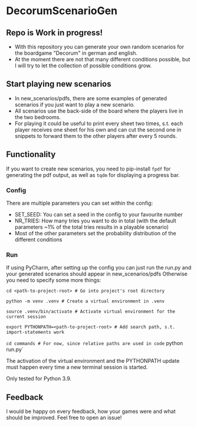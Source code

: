# DecorumScenarioGen
## Repo is Work in progress!
- With this repository you can generate your own random scenarios for the boardgame "Decorum" in german and english.
- At the moment there are not that many different conditions possible, but I will try to let the collection of possible conditions grow.
## Start playing new scenarios
- In new_scenarios/pdfs, there are some examples of generated scenarios if you just want to play a new scenario.
- All scenarios use the back-side of the board where the players live in the two bedrooms.
- For playing it could be useful to print every sheet two times, s.t. each player receives one sheet for his own and can cut the second one in snippets to forward them to the other players after every 5 rounds.
## Functionality
If you want to create new scenarios, you need to pip-install `fpdf` for generating the pdf output, as well as `tqdm` for displaying a progress bar.
### Config
There are multiple parameters you can set within the config:
- SET_SEED: You can set a seed in the config to your favourite number
- NR_TRIES: How many tries you want to do in total (with the default parameters ~1% of the total tries results in a playable scenario)
- Most of the other parameters set the probability distribution of the different conditions 
### Run
If using PyCharm, after setting up the config you can just run the run.py and your generated scenarios should appear in new_scenarios/pdfs
Otherwise you need to specify some more things:

`cd <path-to-project-root> # Go into project's root directory`

`python -m venv .venv # Create a virtual environment in .venv`

`source .venv/bin/activate # Activate virtual environment for the current session`

`export PYTHONPATH=<path-to-project-root> # Add search path, s.t. import-statements work`

`cd commands # For now, since relative paths are used in code`
python run.py`

The activation of the virtual environment and the PYTHONPATH update must happen every time a new terminal session is started.

Only tested for Python 3.9.

## Feedback
I would be happy on every feedback, how your games were and what should be improved. Feel free to open an issue!
